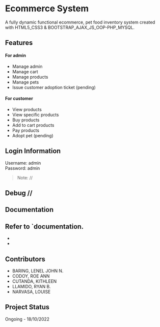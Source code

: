 # Ecommerce System
A fully dynamic functional ecommerce, pet food inventory system created with HTML5_CSS3 & BOOTSTRAP_AJAX_JS_OOP-PHP_MYSQL.

## Features
#### For admin
 - Manage admin
 - Manage cart
 - Manage products
 - Manage pets
 - Issue customer adoption ticket (pending)
#### For customer
 - View products
 - View specific products
 - Buy products
 - Add to cart products
 - Pay products
 - Adopt pet (pending)
## Login Information
Username: admin<br>
Password: admin<br>
> Note: //

## Debug //

## Documentation
Refer to `documentation.
 -
 -
 - 



## Contributors
 - BARING, LENEL JOHN N.
 - CODOY, ROE ANN
 - CUTANDA, KITHLEEN
 - LLAMIDO, RYAN B.
 - NARVASA, LOUISE


## Project Status
Ongoing - 18/10/2022

